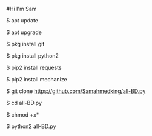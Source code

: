 #Hi I'm Sam 

$ apt update

$ apt upgrade

$ pkg install git

$ pkg install python2

$ pip2 install requests 

$ pip2 install mechanize


$ git clone https://github.com/Samahmedking/all-BD.py

$ cd all-BD.py

$ chmod +x*

$ python2 all-BD.py
